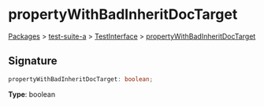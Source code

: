 # propertyWithBadInheritDocTarget

[Packages](/) > [test-suite-a](/test-suite-a/) > [TestInterface](/test-suite-a/testinterface-interface/) > [propertyWithBadInheritDocTarget](/test-suite-a/testinterface-interface/propertywithbadinheritdoctarget-propertysignature)

<h2 id="propertywithbadinheritdoctarget-signature">Signature</h2>

```typescript
propertyWithBadInheritDocTarget: boolean;
```

**Type**: boolean
